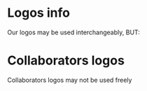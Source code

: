 # Logos info

Our logos may be used interchangeably, BUT:

# Collaborators logos

Collaborators logos may not be used freely 
